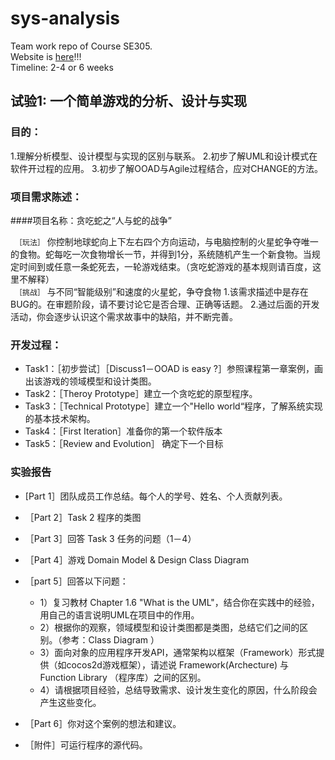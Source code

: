 sys-analysis
============

Team work repo of Course SE305.  
Website is [here](http://ss.sysu.edu.cn/~pml/se305/2013spring/hw_lab.html)!!!  
Timeline: 2-4 or 6 weeks

## 试验1: 一个简单游戏的分析、设计与实现

### 目的：

1.理解分析模型、设计模型与实现的区别与联系。
2.初步了解UML和设计模式在软件开过程的应用。
3.初步了解OOAD与Agile过程结合，应对CHANGE的方法。

### 项目需求陈述：

####项目名称：贪吃蛇之“人与蛇的战争” 

` ［玩法］` 你控制地球蛇向上下左右四个方向运动，与电脑控制的火星蛇争夺唯一的食物。蛇每吃一次食物增长一节，并得到1分，系统随机产生一个新食物。当规定时间到或任意一条蛇死去，一轮游戏结束。（贪吃蛇游戏的基本规则请百度，这里不解释）  
` ［挑战］` 与不同“智能级别”和速度的火星蛇，争夺食物
1.该需求描述中是存在BUG的。在审题阶段，请不要讨论它是否合理、正确等话题。
2.通过后面的开发活动，你会逐步认识这个需求故事中的缺陷，并不断完善。 

### 开发过程：

* Task1：［初步尝试］［Discuss1－OOAD is easy ?］参照课程第一章案例，画出该游戏的领域模型和设计类图。
* Task2：［Theroy Prototype］建立一个贪吃蛇的原型程序。
* Task3：［Technical Prototype］建立一个"Hello world“程序，了解系统实现的基本技术架构。
* Task4：［First Iteration］准备你的第一个软件版本
* Task5：［Review and Evolution］ 确定下一个目标

### 实验报告

*  [Part 1］团队成员工作总结。每个人的学号、姓名、个人贡献列表。
* ［Part 2］Task 2 程序的类图
* ［Part 3］回答 Task 3 任务的问题（1－4）
* ［Part 4］游戏 Domain Model & Design Class Diagram 
* ［part 5］回答以下问题：

    * 1）复习教材 Chapter 1.6 "What is the UML"，结合你在实践中的经验，用自己的语言说明UML在项目中的作用。
	* 2）根据你的观察，领域模型和设计类图都是类图，总结它们之间的区别。（参考：Class Diagram ）
	* 3）面向对象的应用程序开发API，通常架构以框架（Framework）形式提供（如cocos2d游戏框架），请述说 Framework(Archecture) 与 Function Library （程序库）之间的区别。
	* 4）请根据项目经验，总结导致需求、设计发生变化的原因，什么阶段会产生这些变化。

* ［Part 6］你对这个案例的想法和建议。
* ［附件］可运行程序的源代码。

